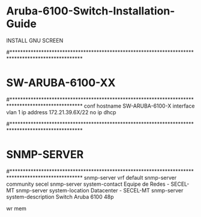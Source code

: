 # Aruba-6100-Switch-Installation-Guide

INSTALL GNU SCREEN

#***************************************************************************************************
# SW-ARUBA-6100-XX
#***************************************************************************************************
conf
hostname SW-ARUBA-6100-X
interface vlan 1
ip address 172.21.39.6X/22
no ip dhcp



#***************************************************************************************************
# SNMP-SERVER
#***************************************************************************************************
snmp-server vrf default
snmp-server community secel
snmp-server system-contact Equipe de Redes - SECEL-MT
snmp-server system-location Datacenter - SECEL-MT
snmp-server system-description Switch Aruba 6100 48p

wr mem

